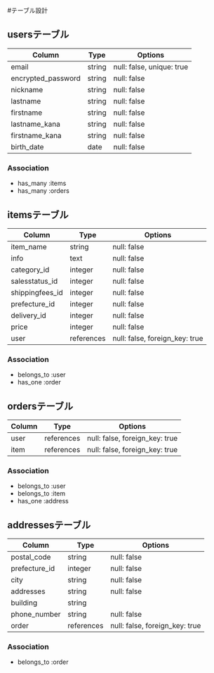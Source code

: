 #テーブル設計


## usersテーブル

| Column                | Type   | Options                   |
| --------------------- | ------ | ------------------------- |
| email                 | string | null: false, unique: true |
| encrypted_password    | string | null: false               |
| nickname              | string | null: false               |
| lastname              | string | null: false               |
| firstname             | string | null: false               |
| lastname_kana         | string | null: false               |
| firstname_kana        | string | null: false               |
| birth_date            | date   | null: false               |

### Association
- has_many  :items
- has_many  :orders

## itemsテーブル

| Column             | Type       | Options                       |
| ------------------ | ---------- | ----------------------------- |
| item_name          | string     | null: false                   |
| info               | text       | null: false                   |
| category_id        | integer    | null: false                   |
| salesstatus_id     | integer    | null: false                   |
| shippingfees_id    | integer    | null: false                   |
| prefecture_id      | integer    | null: false                   |
| delivery_id        | integer    | null: false                   |
| price              | integer    | null: false                   |
| user               | references | null: false, foreign_key: true|

### Association
- belongs_to :user
- has_one :order

## ordersテーブル
| Column             | Type       | Options                        |
| ------------------ | ---------- | ------------------------------ |
| user               | references | null: false, foreign_key: true |
| item               | references | null: false, foreign_key: true |

### Association
- belongs_to :user
- belongs_to :item
- has_one :address

## addressesテーブル
| Column             | Type       | Options                        |
| ------------------ | ---------- | ------------------------------ |
| postal_code        | string     | null: false                    |
| prefecture_id      | integer    | null: false                    |
| city               | string     | null: false                    |
| addresses          | string     | null: false                    |
| building           | string     |                                |
| phone_number       | string     | null: false                    |
| order              | references | null: false, foreign_key: true |

### Association
- belongs_to :order